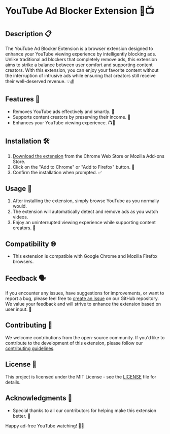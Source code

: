 # YouTube Ad Blocker Extension 🚫📺

## Description 📋
The YouTube Ad Blocker Extension is a browser extension designed to enhance your YouTube viewing experience by intelligently blocking ads. Unlike traditional ad blockers that completely remove ads, this extension aims to strike a balance between user comfort and supporting content creators. With this extension, you can enjoy your favorite content without the interruption of intrusive ads while ensuring that creators still receive their well-deserved revenue. 💡💰

## Features 🌟
- Removes YouTube ads effectively and smartly. 🧹
- Supports content creators by preserving their income. 💸
- Enhances your YouTube viewing experience. 📺🎉

## Installation 🛠️
1. [Download the extension](#) from the Chrome Web Store or Mozilla Add-ons Store.
2. Click on the "Add to Chrome" or "Add to Firefox" button. 🦊
3. Confirm the installation when prompted. ✅

## Usage 🚀
1. After installing the extension, simply browse YouTube as you normally would.
2. The extension will automatically detect and remove ads as you watch videos.
3. Enjoy an uninterrupted viewing experience while supporting content creators. 🙌

## Compatibility 🌐
- This extension is compatible with Google Chrome and Mozilla Firefox browsers.

## Feedback 🗣️
If you encounter any issues, have suggestions for improvements, or want to report a bug, please feel free to [create an issue](#) on our GitHub repository. We value your feedback and will strive to enhance the extension based on user input. 🤝

## Contributing 🤝
We welcome contributions from the open-source community. If you'd like to contribute to the development of this extension, please follow our [contributing guidelines](CONTRIBUTING.md).

## License 📜
This project is licensed under the MIT License - see the [LICENSE](LICENSE) file for details.

## Acknowledgments 🙏
- Special thanks to all our contributors for helping make this extension better. 🌟

Happy ad-free YouTube watching! 🎉👀
